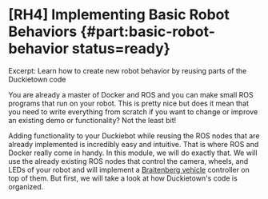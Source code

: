 # [RH4] Implementing Basic Robot Behaviors {#part:basic-robot-behavior status=ready}

Excerpt: Learn how to create new robot behavior by reusing parts of the Duckietown code 

You are already a master of Docker and ROS and you can make small ROS programs that run on your robot. This is pretty nice but does it mean that you need to write everything from scratch if you want to change or improve an existing demo or functionality? Not the least bit!

Adding functionality to your Duckiebot while reusing the ROS nodes that are already implemented is incredibly easy and intuitive. That is where ROS and Docker really come in handy. In this module, we will do exactly that. We will use the already existing ROS nodes that control the camera, wheels, and LEDs of your robot and will implement a [Braitenberg vehicle](https://en.wikipedia.org/wiki/Braitenberg_vehicle) controller on top of them. But first, we will take a look at how Duckietown's code is organized.

<minitoc/>
